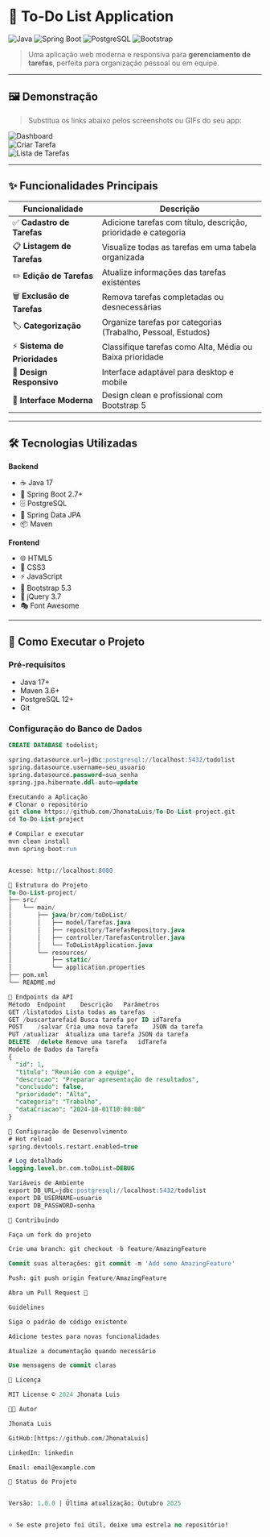 # 📝 To-Do List Application

![Java](https://img.shields.io/badge/Java-17-orange?style=for-the-badge&logo=openjdk)
![Spring Boot](https://img.shields.io/badge/Spring%2520Boot-2.7+-green?style=for-the-badge&logo=springboot)
![PostgreSQL](https://img.shields.io/badge/PostgreSQL-15-blue?style=for-the-badge&logo=postgresql)
![Bootstrap](https://img.shields.io/badge/Bootstrap-5.3-purple?style=for-the-badge&logo=bootstrap)

> Uma aplicação web moderna e responsiva para **gerenciamento de tarefas**, perfeita para organização pessoal ou em equipe.

---

## 🖼️ Demonstração

> Substitua os links abaixo pelos screenshots ou GIFs do seu app:

![Dashboard](https://via.placeholder.com/800x400.png?text=Dashboard+do+Sistema)  
![Criar Tarefa](https://via.placeholder.com/800x400.png?text=Criar+Tarefa)  
![Lista de Tarefas](https://via.placeholder.com/800x400.png?text=Lista+de+Tarefas)

---

## ✨ Funcionalidades Principais

| Funcionalidade       | Descrição                                           |
|---------------------|---------------------------------------------------|
| ✅ **Cadastro de Tarefas** | Adicione tarefas com título, descrição, prioridade e categoria |
| 📋 **Listagem de Tarefas** | Visualize todas as tarefas em uma tabela organizada |
| ✏️ **Edição de Tarefas** | Atualize informações das tarefas existentes       |
| 🗑️ **Exclusão de Tarefas** | Remova tarefas completadas ou desnecessárias      |
| 🏷️ **Categorização**      | Organize tarefas por categorias (Trabalho, Pessoal, Estudos) |
| ⚡ **Sistema de Prioridades** | Classifique tarefas como Alta, Média ou Baixa prioridade |
| 📱 **Design Responsivo**  | Interface adaptável para desktop e mobile |
| 🎨 **Interface Moderna**  | Design clean e profissional com Bootstrap 5 |

---

## 🛠️ Tecnologias Utilizadas

**Backend**
- ☕ Java 17  
- 🌱 Spring Boot 2.7+  
- 🗄️ PostgreSQL  
- 🔗 Spring Data JPA  
- 📦 Maven  

**Frontend**
- 🌐 HTML5  
- 🎨 CSS3  
- ⚡ JavaScript  
- 💎 Bootstrap 5.3  
- 🔧 jQuery 3.7  
- 🎭 Font Awesome  

---

## 🚀 Como Executar o Projeto

### Pré-requisitos
- Java 17+  
- Maven 3.6+  
- PostgreSQL 12+  
- Git  

### Configuração do Banco de Dados
```sql
CREATE DATABASE todolist;

spring.datasource.url=jdbc:postgresql://localhost:5432/todolist
spring.datasource.username=seu_usuario
spring.datasource.password=sua_senha
spring.jpa.hibernate.ddl-auto=update

Executando a Aplicação
# Clonar o repositório
git clone https://github.com/JhonataLuis/To-Do-List-project.git
cd To-Do-List-project

# Compilar e executar
mvn clean install
mvn spring-boot:run


Acesse: http://localhost:8080

📁 Estrutura do Projeto
To-Do-List-project/
├── src/
│   └── main/
│       ├── java/br/com/toDoList/
│       │   ├── model/Tarefas.java
│       │   ├── repository/TarefasRepository.java
│       │   ├── controller/TarefasController.java
│       │   └── ToDoListApplication.java
│       └── resources/
│           ├── static/ 
│           └── application.properties
├── pom.xml
└── README.md

🎯 Endpoints da API
Método	Endpoint	Descrição	Parâmetros
GET	/listatodos	Lista todas as tarefas	-
GET	/buscartarefaid	Busca tarefa por ID	idTarefa
POST	/salvar	Cria uma nova tarefa	JSON da tarefa
PUT	/atualizar	Atualiza uma tarefa	JSON da tarefa
DELETE	/delete	Remove uma tarefa	idTarefa
Modelo de Dados da Tarefa
{
  "id": 1,
  "titulo": "Reunião com a equipe",
  "descricao": "Preparar apresentação de resultados",
  "concluido": false,
  "prioridade": "Alta",
  "categoria": "Trabalho",
  "dataCriacao": "2024-10-01T10:00:00"
}

🔧 Configuração de Desenvolvimento
# Hot reload
spring.devtools.restart.enabled=true

# Log detalhado
logging.level.br.com.toDoList=DEBUG

Variáveis de Ambiente
export DB_URL=jdbc:postgresql://localhost:5432/todolist
export DB_USERNAME=usuario
export DB_PASSWORD=senha

🤝 Contribuindo

Faça um fork do projeto

Crie uma branch: git checkout -b feature/AmazingFeature

Commit suas alterações: git commit -m 'Add some AmazingFeature'

Push: git push origin feature/AmazingFeature

Abra um Pull Request 🚀

Guidelines

Siga o padrão de código existente

Adicione testes para novas funcionalidades

Atualize a documentação quando necessário

Use mensagens de commit claras

📄 Licença

MIT License © 2024 Jhonata Luis

👨‍💻 Autor

Jhonata Luis

GitHub:[https://github.com/JhonataLuis]

LinkedIn: linkedin

Email: email@example.com

🔄 Status do Projeto


Versão: 1.0.0 | Última atualização: Outubro 2025


⭐️ Se este projeto foi útil, deixe uma estrela no repositório!
